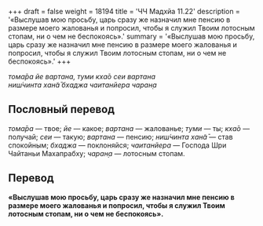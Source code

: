 +++
draft = false
weight = 18194
title = 'ЧЧ Мадхйа 11.22'
description = '«Выслушав мою просьбу, царь сразу же назначил мне пенсию в размере моего жалованья и попросил, чтобы я служил Твоим лотосным стопам, ни о чем не беспокоясь».'
summary = '«Выслушав мою просьбу, царь сразу же назначил мне пенсию в размере моего жалованья и попросил, чтобы я служил Твоим лотосным стопам, ни о чем не беспокоясь».'
+++

_тома̄ра йе вартана, туми кха̄о сеи вартана  
ниш́чинта хан̃а̄ бхаджа чаитанйера чаран̣а_

## Пословный перевод

_тома̄ра_ — твое; _йе_ — какое; _вартана_ — жалованье; _туми_ — ты; _кха̄о_ — получай; _сеи_ — такую; _вартана_ — пенсию; _ниш́чинта_ _хан̃а̄_ — став спокойным; _бхаджа_ — поклоняйся; _чаитанйера_ — Господа Шри Чайтаньи Махапрабху; _чаран̣а_ — лотосным стопам.

## Перевод

**«Выслушав мою просьбу, царь сразу же назначил мне пенсию в размере моего жалованья и попросил, чтобы я служил Твоим лотосным стопам, ни о чем не беспокоясь».**
